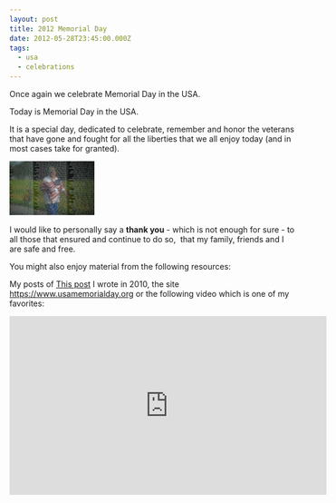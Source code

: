 ```yaml
---
layout: post
title: 2012 Memorial Day
date: 2012-05-28T23:45:00.000Z
tags:
  - usa
  - celebrations
---
```

Once again we celebrate Memorial Day in the USA.

Today is Memorial Day in the USA.

It is a special day, dedicated to celebrate, remember and honor the veterans that have gone and fought for all the liberties that we all enjoy today (and in most cases take for granted).

<img class="media-body-inline-img" data-action="zoom" src="/assets/files/2012-05-28-memorial-day.png" alt="Memorial Day" />

I would like to personally say a **thank you** - which is not enough for sure - to all those that ensured and continue to do so, &nbsp;that my family, friends and I are safe and free.

You might also enjoy material from the following resources:

My posts of [This post](/post/2010-memorial-day-usa) I wrote in 2010, the site https://www.usamemorialday.org or the following video which is one of my favorites:

<iframe width="560" height="315" src="https://www.youtube.com/embed/I0fQd858cRc" frameborder="0" allowfullscreen></iframe>
